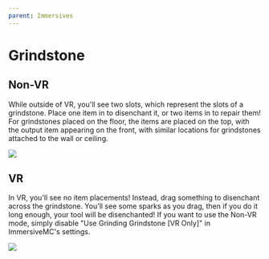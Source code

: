 ```yaml
---
parent: Immersives
---
```


# Grindstone

## Non-VR

While outside of VR, you'll see two slots, which represent the slots of a grindstone. Place one item in to disenchant it, or two items in to repair them! For grindstones placed on the floor, the items are placed on the top, with the output item appearing on the front, with similar locations for grindstones attached to the wall or ceiling.

![](/gif/grindstone_nonvr.gif)

## VR

In VR, you'll see no item placements! Instead, drag something to disenchant across the grindstone. You'll see some sparks as you drag, then if you do it long enough, your tool will be disenchanted! If you want to use the Non-VR mode, simply disable "Use Grinding Grindstone [VR Only]" in ImmersiveMC's settings.

![](/gif/grindstone_vr.gif)
